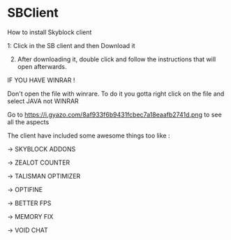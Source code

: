 # SBClient

How to install Skyblock client

1: Click in the SB client and then Download it 

2. After downloading it, double click and follow the instructions that will open afterwards.

IF YOU HAVE WINRAR !

Don't open the file with winrare. To do it you gotta right click on the file and select JAVA not WINRAR

Go to https://i.gyazo.com/8af933f6b9431fcbec7a18eaafb2741d.png to see all the aspects

The client have included some awesome things too like :

-> SKYBLOCK ADDONS

-> ZEALOT COUNTER

-> TALISMAN OPTIMIZER

-> OPTIFINE

-> BETTER FPS

-> MEMORY FIX



-> VOID CHAT
